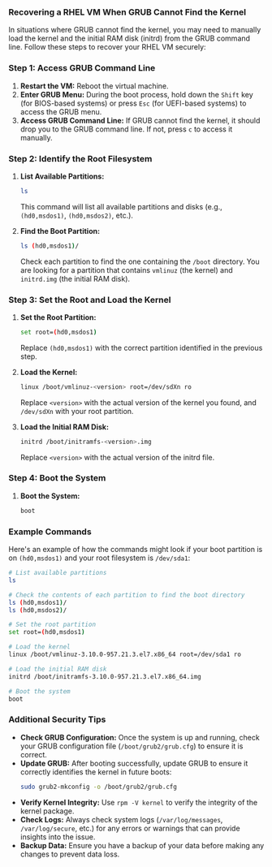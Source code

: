 ### Recovering a RHEL VM When GRUB Cannot Find the Kernel

In situations where GRUB cannot find the kernel, you may need to manually load the kernel and the initial RAM disk (initrd) from the GRUB command line. Follow these steps to recover your RHEL VM securely:

### Step 1: Access GRUB Command Line

1. **Restart the VM:** Reboot the virtual machine.
2. **Enter GRUB Menu:** During the boot process, hold down the `Shift` key (for BIOS-based systems) or press `Esc` (for UEFI-based systems) to access the GRUB menu.
3. **Access GRUB Command Line:** If GRUB cannot find the kernel, it should drop you to the GRUB command line. If not, press `c` to access it manually.

### Step 2: Identify the Root Filesystem

1. **List Available Partitions:**
   ```sh
   ls
   ```
   This command will list all available partitions and disks (e.g., `(hd0,msdos1)`, `(hd0,msdos2)`, etc.).

2. **Find the Boot Partition:**
   ```sh
   ls (hd0,msdos1)/
   ```
   Check each partition to find the one containing the `/boot` directory. You are looking for a partition that contains `vmlinuz` (the kernel) and `initrd.img` (the initial RAM disk).

### Step 3: Set the Root and Load the Kernel

1. **Set the Root Partition:**
   ```sh
   set root=(hd0,msdos1)
   ```
   Replace `(hd0,msdos1)` with the correct partition identified in the previous step.

2. **Load the Kernel:**
   ```sh
   linux /boot/vmlinuz-<version> root=/dev/sdXn ro
   ```
   Replace `<version>` with the actual version of the kernel you found, and `/dev/sdXn` with your root partition.

3. **Load the Initial RAM Disk:**
   ```sh
   initrd /boot/initramfs-<version>.img
   ```
   Replace `<version>` with the actual version of the initrd file.

### Step 4: Boot the System

1. **Boot the System:**
   ```sh
   boot
   ```

### Example Commands

Here's an example of how the commands might look if your boot partition is on `(hd0,msdos1)` and your root filesystem is `/dev/sda1`:

```sh
# List available partitions
ls

# Check the contents of each partition to find the boot directory
ls (hd0,msdos1)/
ls (hd0,msdos2)/

# Set the root partition
set root=(hd0,msdos1)

# Load the kernel
linux /boot/vmlinuz-3.10.0-957.21.3.el7.x86_64 root=/dev/sda1 ro

# Load the initial RAM disk
initrd /boot/initramfs-3.10.0-957.21.3.el7.x86_64.img

# Boot the system
boot
```

### Additional Security Tips

- **Check GRUB Configuration:** Once the system is up and running, check your GRUB configuration file (`/boot/grub2/grub.cfg`) to ensure it is correct.
- **Update GRUB:** After booting successfully, update GRUB to ensure it correctly identifies the kernel in future boots:
  ```sh
  sudo grub2-mkconfig -o /boot/grub2/grub.cfg
  ```
- **Verify Kernel Integrity:** Use `rpm -V kernel` to verify the integrity of the kernel package.
- **Check Logs:** Always check system logs (`/var/log/messages`, `/var/log/secure`, etc.) for any errors or warnings that can provide insights into the issue.
- **Backup Data:** Ensure you have a backup of your data before making any changes to prevent data loss.
